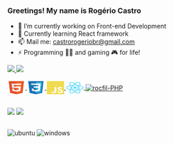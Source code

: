 ### Greetings! My name is Rogério Castro



- 🔭 I’m currently working on Front-end Development
- 🌱 Currently learning React framework
- 📫 Mail me: castrorogeriobr@gmail.com
- ⚡ Programming 👨‍💻 and gaming 🎮 for life!

<div>
<a href="https://github.com/rocfil">
  <img height="150em" src="https://github-readme-stats.vercel.app/api?username=rocfil&show_icons=true&theme=dark&include_all_commits=true&count_private=true"/>
  <img height="150em" src="https://github-readme-stats.vercel.app/api/top-langs/?username=rocfil&layout=compact&langs_count=7&theme=dark"/>
</div>

<div><br>
<img align="center" alt="rocfil-HTML" height="30" width="40" src="https://raw.githubusercontent.com/devicons/devicon/master/icons/html5/html5-original.svg">
<img align="center" alt="rocfil-CSS" height="30" width="40" src="https://raw.githubusercontent.com/devicons/devicon/master/icons/css3/css3-original.svg">
<img align="center" alt="rocfil-Js" height="30" width="40" src="https://raw.githubusercontent.com/devicons/devicon/master/icons/javascript/javascript-plain.svg">
<img align="center" alt="rocfil-React" height="30" width="40" src="https://raw.githubusercontent.com/devicons/devicon/master/icons/react/react-original.svg">
<img align="center" alt="rocfil-PHP" height="30" width="40" src="https://cdn.jsdelivr.net/gh/devicons/devicon/icons/php/php-original.svg" />
</div>

##

<div>
<a href="https://www.linkedin.com/in/rogerio-castro-a91270235/" target="_blank"><img src="https://img.shields.io/badge/-LinkedIn-%230077B5?style=for-the-badge&logo=linkedin&logoColor=white" target="_blank"></a>
<a href="mailto:castrorogeriobr@gmail.com"><img src="https://img.shields.io/badge/-Gmail-%23333?style=for-the-badge&logo=gmail&logoColor=white" target="_blank"></a>
</div>

##

<div>
<img src="https://img.shields.io/badge/Ubuntu-E95420?style=for-the-badge&logo=ubuntu&logoColor=white" alt="ubuntu"/>
<img src="https://img.shields.io/badge/Windows-0078D6?style=for-the-badge&logo=windows&logoColor=white" alt="windows"/>
</div>
